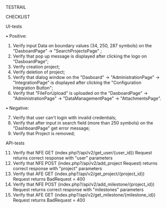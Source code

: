 TESTRAIL

CHECKLIST

UI-tests

•	Positive: 
1.	Verify input Data on boundary values (34, 250, 287 symbols) on the "DasboardPage" -> "SearchProjectsPage" ;
2.	Verify that pop up message is displayed after clicking the logo on "DasboardPage";
3.	Verify creation project;
4.	Verify deletion of project;
5.	Verify that dialog window on the "Dasboard" -> "AdministrationPage" -> "IntegrationPage" is displayed after clicking the "Configuration Integration Button";
6.	Verify that "FileForUpload" is uploaded on the "DasboardPage" -> "AdministrationPage" -> "DataManagementPage" -> "AttachmentsPage".

•	Negative: 

7.	Verify that user can't login with invalid credentials;
8.	Verify that after input in search field (more than 250 symbols) on the "DashboardPage" get error message;
9.	Verify that Project is removed;

    
API-tests

11.	Verify that NFE GET (index.php?/api/v2/get_user/{user_id}) Request returns correct response with "user" parameters
12.	Verify that NFE POST (index.php?/api/v2/add_project Request) returns correct response with "project" parameters
13.	Verify that AFE GET (index.php?/api/v2/get_project/{project_id}) Request returns BadRequest = 400
14.	Verify that NFE POST (index.php?/api/v2/add_milestone/{project_id}) Request returns correct response with "milestones" parameters
15.	Verify that AFE GET (index.php?/api/v2/get_milestone/{milestone_id}) Request returns BadRequest = 400

